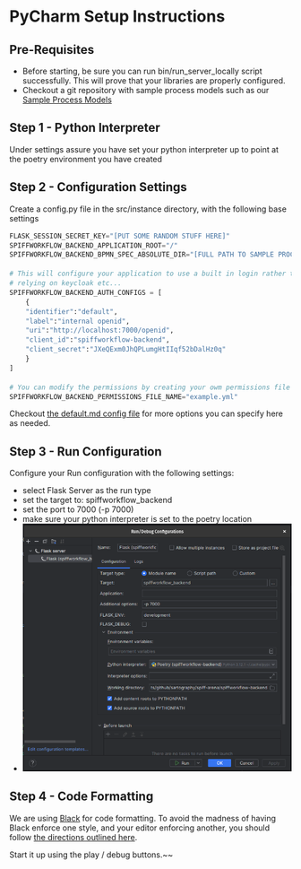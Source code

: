 # PyCharm Setup Instructions

## Pre-Requisites
* Before starting, be sure you can run bin/run_server_locally script successfully.
This will prove that your libraries are properly configured.
* Checkout a git repository with sample process models such as our [Sample Process Models](https://github.com/sartography/sample-process-models)


## Step 1 - Python Interpreter
Under settings assure you have set your python interpreter up to point at the poetry environment you have created

## Step 2 - Configuration Settings
Create a config.py file in the src/instance directory, with the following base settings
```python
FLASK_SESSION_SECRET_KEY="[PUT SOME RANDOM STUFF HERE]"
SPIFFWORKFLOW_BACKEND_APPLICATION_ROOT="/"
SPIFFWORKFLOW_BACKEND_BPMN_SPEC_ABSOLUTE_DIR="[FULL PATH TO SAMPLE PROCESS MODEL GIT CLONE]"

# This will configure your application to use a built in login rather than
# relying on keycloak etc...
SPIFFWORKFLOW_BACKEND_AUTH_CONFIGS = [
    {
    "identifier":"default",
    "label":"internal openid",
    "uri":"http://localhost:7000/openid",
    "client_id":"spiffworkflow-backend",
    "client_secret":"JXeQExm0JhQPLumgHtIIqf52bDalHz0q"
    }
]

# You can modify the permissions by creating your owm permissions file and setting it here.  See [example.yml](../src/spiffworkflow_backend/config/permissions/example.yml)
SPIFFWORKFLOW_BACKEND_PERMISSIONS_FILE_NAME="example.yml"
```


Checkout [the default.md config file](./src/spiffworkflow_backend/config/default.py) for more options you can specify here as needed.

## Step 3 - Run Configuration

Configure your Run configuration with the following settings:
* select Flask Server as the run type
* set the target to:  spiffworkflow_backend
* set the port to 7000 (-p 7000)
* make sure your python interpreter is set to the poetry location
* ![alt text](pycharm_config.png "PYCharm Run Configration")


## Step 4 - Code Formatting

We are using [Black](https://black.readthedocs.io/en/stable/) for code formatting.
To avoid the madness of having Black enforce one style, and your editor enforcing another, you should follow [the directions outlined here](https://black.readthedocs.io/en/stable/integrations/editors.html#pycharm-intellij-idea).


Start it up using the play / debug buttons.~~
